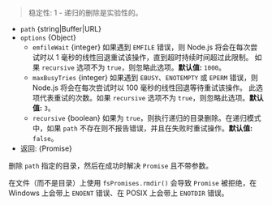 <!-- YAML
added: v10.0.0
changes:
  - version: v12.10.0
    pr-url: https://github.com/nodejs/node/pull/29168
    description: The `recursive`, `maxBusyTries`, and `emfileWait` options are
                  now supported.
-->

> 稳定性: 1 - 递归的删除是实验性的。

* `path` {string|Buffer|URL}
* `options` {Object}
  * `emfileWait` {integer} 如果遇到 `EMFILE` 错误，则 Node.js 将会在每次尝试时以 1 毫秒的线性回退重试该操作，直到超时持续时间超过此限制。 
    如果 `recursive` 选项不为 `true`，则忽略此选项。**默认值:** `1000`。
  * `maxBusyTries` {integer} 如果遇到 `EBUSY`、`ENOTEMPTY` 或 `EPERM` 错误，则 Node.js 将会在每次尝试时以 100 毫秒的线性回退等待重试该操作。
    此选项代表重试的次数。如果 `recursive` 选项不为 `true`，则忽略此选项。**默认值:** `3`。
  * `recursive` {boolean} 如果为 `true`，则执行递归的目录删除。在递归模式中，如果 `path` 不存在则不报告错误，并且在失败时重试操作。**默认值:** `false`。
* 返回: {Promise}

删除 `path` 指定的目录，然后在成功时解决 `Promise` 且不带参数。

在文件（而不是目录）上使用 `fsPromises.rmdir()` 会导致 `Promise` 被拒绝，在 Windows 上会带上 `ENOENT` 错误、在 POSIX 上会带上 `ENOTDIR` 错误。


